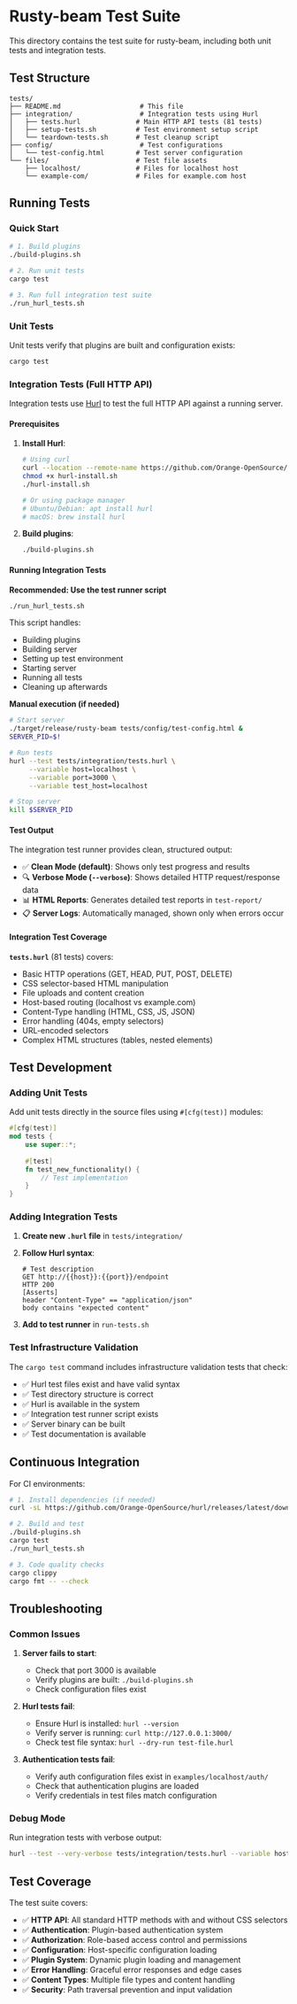 # Rusty-beam Test Suite

This directory contains the test suite for rusty-beam, including both unit tests and integration tests.

## Test Structure

```
tests/
├── README.md                    # This file
├── integration/                 # Integration tests using Hurl
│   ├── tests.hurl              # Main HTTP API tests (81 tests)
│   ├── setup-tests.sh          # Test environment setup script
│   └── teardown-tests.sh       # Test cleanup script
├── config/                      # Test configurations
│   └── test-config.html        # Test server configuration
└── files/                      # Test file assets
    ├── localhost/              # Files for localhost host
    └── example-com/            # Files for example.com host
```

## Running Tests

### Quick Start

```bash
# 1. Build plugins
./build-plugins.sh

# 2. Run unit tests
cargo test

# 3. Run full integration test suite
./run_hurl_tests.sh
```

### Unit Tests

Unit tests verify that plugins are built and configuration exists:

```bash
cargo test
```

### Integration Tests (Full HTTP API)

Integration tests use [Hurl](https://hurl.dev/) to test the full HTTP API against a running server.

#### Prerequisites

1. **Install Hurl**:
   ```bash
   # Using curl
   curl --location --remote-name https://github.com/Orange-OpenSource/hurl/releases/latest/download/hurl-install.sh
   chmod +x hurl-install.sh
   ./hurl-install.sh
   
   # Or using package manager
   # Ubuntu/Debian: apt install hurl
   # macOS: brew install hurl
   ```

2. **Build plugins**:
   ```bash
   ./build-plugins.sh
   ```

#### Running Integration Tests

**Recommended: Use the test runner script**
```bash
./run_hurl_tests.sh
```

This script handles:
- Building plugins
- Building server
- Setting up test environment
- Starting server
- Running all tests
- Cleaning up afterwards

**Manual execution (if needed)**
```bash
# Start server
./target/release/rusty-beam tests/config/test-config.html &
SERVER_PID=$!

# Run tests
hurl --test tests/integration/tests.hurl \
     --variable host=localhost \
     --variable port=3000 \
     --variable test_host=localhost

# Stop server
kill $SERVER_PID
```

#### Test Output

The integration test runner provides clean, structured output:

- ✅ **Clean Mode (default)**: Shows only test progress and results
- 🔍 **Verbose Mode (`--verbose`)**: Shows detailed HTTP request/response data  
- 📊 **HTML Reports**: Generates detailed test reports in `test-report/`
- 📋 **Server Logs**: Automatically managed, shown only when errors occur

#### Integration Test Coverage

**`tests.hurl`** (81 tests) covers:
- Basic HTTP operations (GET, HEAD, PUT, POST, DELETE)
- CSS selector-based HTML manipulation
- File uploads and content creation
- Host-based routing (localhost vs example.com)
- Content-Type handling (HTML, CSS, JS, JSON)
- Error handling (404s, empty selectors)
- URL-encoded selectors
- Complex HTML structures (tables, nested elements)

## Test Development

### Adding Unit Tests

Add unit tests directly in the source files using `#[cfg(test)]` modules:

```rust
#[cfg(test)]
mod tests {
    use super::*;
    
    #[test]
    fn test_new_functionality() {
        // Test implementation
    }
}
```

### Adding Integration Tests

1. **Create new `.hurl` file** in `tests/integration/`
2. **Follow Hurl syntax**:
   ```hurl
   # Test description
   GET http://{{host}}:{{port}}/endpoint
   HTTP 200
   [Asserts]
   header "Content-Type" == "application/json"
   body contains "expected content"
   ```

3. **Add to test runner** in `run-tests.sh`

### Test Infrastructure Validation

The `cargo test` command includes infrastructure validation tests that check:
- ✅ Hurl test files exist and have valid syntax
- ✅ Test directory structure is correct
- ✅ Hurl is available in the system
- ✅ Integration test runner script exists
- ✅ Server binary can be built
- ✅ Test documentation is available

## Continuous Integration

For CI environments:

```bash
# 1. Install dependencies (if needed)
curl -sL https://github.com/Orange-OpenSource/hurl/releases/latest/download/hurl-installer.sh | sh

# 2. Build and test
./build-plugins.sh
cargo test
./run_hurl_tests.sh

# 3. Code quality checks
cargo clippy
cargo fmt -- --check
```

## Troubleshooting

### Common Issues

1. **Server fails to start**:
   - Check that port 3000 is available
   - Verify plugins are built: `./build-plugins.sh`
   - Check configuration files exist

2. **Hurl tests fail**:
   - Ensure Hurl is installed: `hurl --version`
   - Verify server is running: `curl http://127.0.0.1:3000/`
   - Check test file syntax: `hurl --dry-run test-file.hurl`

3. **Authentication tests fail**:
   - Verify auth configuration files exist in `examples/localhost/auth/`
   - Check that authentication plugins are loaded
   - Verify credentials in test files match configuration

### Debug Mode

Run integration tests with verbose output:

```bash
hurl --test --very-verbose tests/integration/tests.hurl --variable host=127.0.0.1 --variable port=3000
```

## Test Coverage

The test suite covers:

- ✅ **HTTP API**: All standard HTTP methods with and without CSS selectors
- ✅ **Authentication**: Plugin-based authentication system
- ✅ **Authorization**: Role-based access control and permissions  
- ✅ **Configuration**: Host-specific configuration loading
- ✅ **Plugin System**: Dynamic plugin loading and management
- ✅ **Error Handling**: Graceful error responses and edge cases
- ✅ **Content Types**: Multiple file types and content handling
- ✅ **Security**: Path traversal prevention and input validation